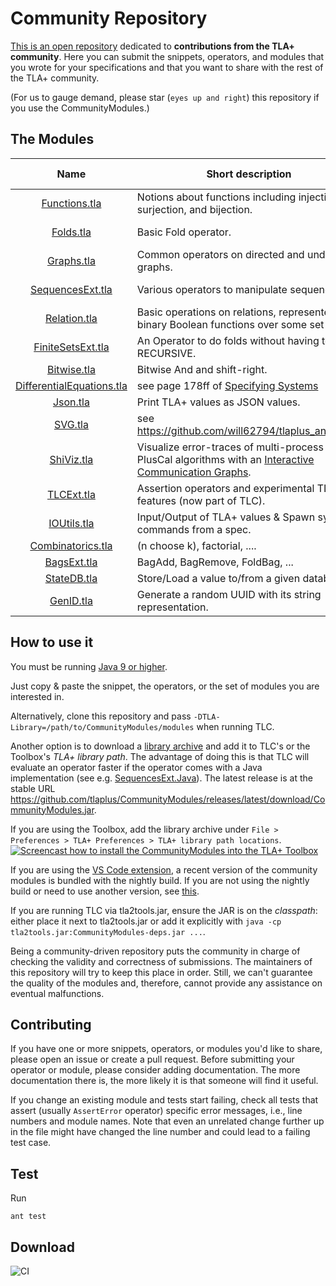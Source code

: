 Community Repository
====================

[This is an open repository](https://github.com/tlaplus/CommunityModules/) dedicated to **contributions from the TLA+ community**.
Here you can submit the snippets, operators, and modules that you wrote for your specifications and that you want to share with the rest of the TLA+ community.

(For us to gauge demand, please star (`eyes up and right`) this repository if you use the CommunityModules.)

The Modules
-----------

|                                                                     Name                                                                      | Short description | Module Override?                                                                                                     | Contributors |
|:---------------------------------------------------------------------------------------------------------------------------------------------:| ---- |----------------------------------------------------------------------------------------------------------------------| ---- |
|                   <a href="https://github.com/tlaplus/CommunityModules/blob/master/modules/Functions.tla">Functions.tla</a>                   | Notions about functions including injection, surjection, and bijection. | [&#10004;](https://github.com/tlaplus/CommunityModules/blob/master/modules/tlc2/overrides/Functions.java)            | [@muenchnerkindl](https://github.com/muenchnerkindl), [@quicquid](https://github.com/quicquid),[@lemmy](https://github.com/lemmy) | 
|                       <a href="https://github.com/tlaplus/CommunityModules/blob/master/modules/Folds.tla">Folds.tla</a>                       | Basic Fold operator. |                                                                                                                      | [@quicquid](https://github.com/quicquid), [@muenchnerkindl](https://github.com/muenchnerkindl) | 
|                      <a href="https://github.com/tlaplus/CommunityModules/blob/master/modules/Graphs.tla">Graphs.tla</a>                      | Common operators on directed and undirected graphs. |                                                                                                                      | Leslie Lamport, [@lemmy](https://github.com/lemmy), [@muenchnerkindl](https://github.com/muenchnerkindl) | 
|                <a href="https://github.com/tlaplus/CommunityModules/blob/master/modules/SequencesExt.tla">SequencesExt.tla</a>                | Various operators to manipulate sequences. | [&#10004;](https://github.com/tlaplus/CommunityModules/blob/master/modules/tlc2/overrides/SequencesExt.java)         | [@muenchnerkindl](https://github.com/muenchnerkindl),[@lemmy](https://github.com/lemmy), [@hwayne](https://github.com/hwayne), [@quicquid](https://github.com/quicquid) | 
|                    <a href="https://github.com/tlaplus/CommunityModules/blob/master/modules/Relation.tla">Relation.tla</a>                    | Basic operations on relations, represented as binary Boolean functions over some set S.|                                                                                                                      | [@muenchnerkindl](https://github.com/muenchnerkindl) | 
|               <a href="https://github.com/tlaplus/CommunityModules/blob/master/modules/FiniteSetsExt.tla">FiniteSetsExt.tla</a>               | An Operator to do folds without having to use RECURSIVE. | &#10004;                                                                                                             | [@hwayne](https://github.com/hwayne),[@lemmy](https://github.com/lemmy), [@quicquid](https://github.com/quicquid) | 
|                     <a href="https://github.com/tlaplus/CommunityModules/blob/master/modules/Bitwise.tla">Bitwise.tla</a>                     | Bitwise And and shift-right. | [&#10004;](https://github.com/tlaplus/CommunityModules/blob/master/modules/tlc2/overrides/Bitwise.java)              | [@lemmy](https://github.com/lemmy),[@pfeodrippe](https://github.com/pfeodrippe) | 
|       <a href="https://github.com/tlaplus/CommunityModules/blob/master/modules/DifferentialEquations.tla">DifferentialEquations.tla</a>       | see page 178ff of [Specifying Systems](https://lamport.azurewebsites.net/tla/book-02-08-08.pdf)|                                                                                                                      | Leslie Lamport | 
|                        <a href="https://github.com/tlaplus/CommunityModules/blob/master/modules/Json.tla">Json.tla</a>                        | Print TLA+ values as JSON values. | [&#10004;](https://github.com/tlaplus/CommunityModules/blob/master/modules/tlc2/overrides/Json.java)                 | [@kuujo](https://github.com/kuujo) | 
|                         <a href="https://github.com/tlaplus/CommunityModules/blob/master/modules/SVG.tla">SVG.tla</a>                         | see https://github.com/will62794/tlaplus_animation | [&#10004;](https://github.com/tlaplus/CommunityModules/blob/master/modules/tlc2/overrides/SVG.java)                  | [@will62794](https://github.com/will62794), [@lemmy](https://github.com/lemmy) | 
|                      <a href="https://github.com/tlaplus/CommunityModules/blob/master/modules/ShiViz.tla">ShiViz.tla</a>                      | Visualize error-traces of multi-process PlusCal algorithms with an [Interactive Communication Graphs](https://bestchai.bitbucket.io/shiviz/). |                                                                                                                      | [@lemmy](https://github.com/lemmy) | 
| <a href="https://github.com/tlaplus/tlaplus/blob/master/tlatools/org.lamport.tlatools/src/tla2sany/StandardModules/TLCExt.tla">TLCExt.tla</a> | Assertion operators and experimental TLC features (now part of TLC). | [&#10004;](https://github.com/tlaplus/tlaplus/blob/master/tlatools/org.lamport.tlatools/src/tlc2/module/TLCExt.java) | [@lemmy](https://github.com/lemmy), [@will62794](https://github.com/will62794) | 
|                     <a href="https://github.com/tlaplus/CommunityModules/blob/master/modules/IOUtils.tla">IOUtils.tla</a>                     | Input/Output of TLA+ values & Spawn system commands from a spec. | [&#10004;](https://github.com/tlaplus/CommunityModules/blob/master/modules/tlc2/overrides/IOUtils.java)              | [@lemmy](https://github.com/lemmy), [@lvanengelen](https://github.com/lvanengelen) | 
|               <a href="https://github.com/tlaplus/CommunityModules/blob/master/modules/Combinatorics.tla">Combinatorics.tla</a>               | (n choose k), factorial, .... | [&#10004;](https://github.com/tlaplus/CommunityModules/blob/master/modules/tlc2/overrides/Combinatorics.java)        | [@lemmy](https://github.com/lemmy) |
|                     <a href="https://github.com/tlaplus/CommunityModules/blob/master/modules/BagsExt.tla">BagsExt.tla</a>                     | BagAdd, BagRemove, FoldBag, ... |                                                                                                                      | [@muenchnerkindl](https://github.com/muenchnerkindl) | 
|              <a href="https://github.com/scuptio/TLAPlusCommunityModules/blob/master/modules/StateDB.tla">StateDB.tla</a>               | Store/Load a value to/from a given database. | [&#10004;](https://github.com/scuptio/TLAPlusCommunityModules/blob/master/modules/tlc2/overrides/StateDB.java)    | [@ybbh](https://github.com/ybbh) | 
|                    <a href="https://github.com/scuptio/TLAPlusCommunityModules/blob/master/modules/GenID.tla">GenID.tla</a>                     | Generate a random UUID with its string representation. | [&#10004;](https://github.com/scuptio/TLAPlusCommunityModules/blob/master/modules/tlc2/overrides/GenUUID.java)       | [@ybbh](https://github.com/ybbh) | 



How to use it
-------------

You must be running [Java 9 or higher](https://github.com/tlaplus/CommunityModules/issues/34#issuecomment-756571840).

Just copy & paste the snippet, the operators, or the set of modules you are interested in.

Alternatively, clone this repository and pass ```-DTLA-Library=/path/to/CommunityModules/modules``` when running TLC.

Another option is to download a [library archive](https://github.com/tlaplus/CommunityModules/releases) and add it to TLC's or the Toolbox's *TLA+ library path*. The advantage of doing this is that TLC will evaluate an operator faster if the operator comes with a Java implementation (see e.g. [SequencesExt.Java](https://github.com/tlaplus/CommunityModules/blob/master/modules/tlc2/overrides/SequencesExt.java)). The latest release is at the stable URL https://github.com/tlaplus/CommunityModules/releases/latest/download/CommunityModules.jar.

If you are using the Toolbox, add the library archive under `File > Preferences > TLA+ Preferences > TLA+ library path locations`.
[![Screencast how to install the CommunityModules into the TLA+ Toolbox](https://img.youtube.com/vi/w9t6JnmxV2E/0.jpg)](https://www.youtube.com/watch?v=w9t6JnmxV2E)

If you are using the [VS Code extension](https://github.com/tlaplus/vscode-tlaplus), a recent version of the community modules is bundled with the nightly build. If you are not using the nightly build or need to use another version, see [this](https://github.com/tlaplus/vscode-tlaplus/issues/249).

If you are running TLC via tla2tools.jar, ensure the JAR is on the *classpath*: either place it next to tla2tools.jar or add it explicitly with `java -cp tla2tools.jar:CommunityModules-deps.jar ...`.

Being a community-driven repository puts the community in charge of checking the validity and correctness of submissions. The maintainers of this repository will try to keep this place in order. Still, we can't guarantee the quality of the modules and, therefore, cannot provide any assistance on eventual malfunctions.

Contributing
------------

If you have one or more snippets, operators, or modules you'd like to share, please open an issue or create
a pull request.  Before submitting your operator or module, please consider adding documentation.  The more documentation there is, the more likely it is that someone will find it useful.

If you change an existing module and tests start failing, check all tests that assert (usually `AssertError` operator) specific error messages, i.e., line numbers and module names.
Note that even an unrelated change further up in the file might have changed the line number and could lead to a failing test case.

Test
------------
Run

``` shell
ant test
```

Download
--------

![CI](https://github.com/scuptio/TLAPlusCommunityModules/workflows/CI/badge.svg)
